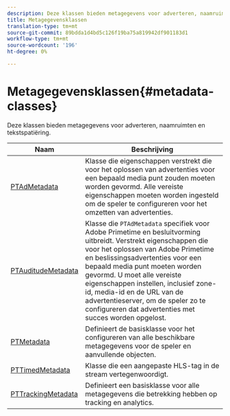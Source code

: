 ```yaml
---
description: Deze klassen bieden metagegevens voor adverteren, naamruimten en tekstspatiëring.
title: Metagegevensklassen
translation-type: tm+mt
source-git-commit: 89bdda1d4bd5c126f19ba75a819942df901183d1
workflow-type: tm+mt
source-wordcount: '196'
ht-degree: 0%

---
```



# Metagegevensklassen{#metadata-classes}

Deze klassen bieden metagegevens voor adverteren, naamruimten en tekstspatiëring.

| Naam | Beschrijving |
|---|---|
| [PTAdMetadata](https://help.adobe.com/en_US/primetime/api/psdk/appledoc/Classes/PTAdMetadata.html) | Klasse die eigenschappen verstrekt die voor het oplossen van advertenties voor een bepaald media punt zouden moeten worden gevormd. Alle vereiste eigenschappen moeten worden ingesteld om de speler te configureren voor het omzetten van advertenties. |
| [PTAuditudeMetadata](https://help.adobe.com/en_US/primetime/api/psdk/appledoc/Classes/PTAuditudeMetadata.html) | Klasse die `PTAdMetadata` specifiek voor Adobe Primetime en besluitvorming uitbreidt. Verstrekt eigenschappen die voor het oplossen van Adobe Primetime en beslissingsadvertenties voor een bepaald media punt moeten worden gevormd. U moet alle vereiste eigenschappen instellen, inclusief zone-id, media-id en de URL van de advertentieserver, om de speler zo te configureren dat advertenties met succes worden opgelost. |
| [PTMetadata](https://help.adobe.com/en_US/primetime/api/psdk/appledoc/Classes/PTMetadata.html) | Definieert de basisklasse voor het configureren van alle beschikbare metagegevens voor de speler en aanvullende objecten. |
| [PTTimedMetadata](https://help.adobe.com/en_US/primetime/api/psdk/appledoc/Classes/PTTimedMetadata.html) | Klasse die een aangepaste HLS-tag in de stream vertegenwoordigt. |
| [PTTrackingMetadata](https://help.adobe.com/en_US/primetime/api/psdk/appledoc/Classes/PTTrackingMetadata.html) | Definieert een basisklasse voor alle metagegevens die betrekking hebben op tracking en analytics. |

